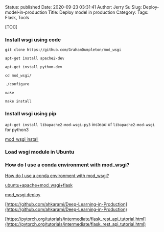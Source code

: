 Status: published
Date: 2020-09-23 03:31:41
Author: Jerry Su
Slug: Deploy-model-in-production
Title: Deploy model in production
Category: 
Tags: Flask, Tools 

[TOC]

### Install wsgi using code

```
git clone https://github.com/GrahamDumpleton/mod_wsgi

apt-get install apache2-dev

apt-get install python-dev

cd mod_wsgi/

./configure

make

make install

```

### Install wsgi using  pip

`apt-get install libapache2-mod-wsgi-py3` instead of `libapache2-mod-wsgi` for python3

[mod_wsgi install](https://modwsgi.readthedocs.io/en/develop/user-guides/quick-installation-guide.html)

### Load wsgi module in Ubuntu

### How do I use a conda environment with mod_wsgi?

[How do I use a conda environment with mod_wsgi?](https://stackoverflow.com/questions/30581316/how-do-i-use-a-conda-environment-with-mod-wsgi)

[ubuntu+apache+mod_wsgi+flask](https://blog.csdn.net/weixin_44520881/article/details/104334076?utm_medium=distribute.pc_relevant.none-task-blog-searchFromBaidu-3.add_param_isCf&depth_1-utm_source=distribute.pc_relevant.none-task-blog-searchFromBaidu-3.add_param_isCf)







[mod_wsgi deploy](https://dormousehole.readthedocs.io/en/latest/deploying/mod_wsgi.html)


[https://github.com/ahkarami/Deep-Learning-in-Production](https://github.com/ahkarami/Deep-Learning-in-Production)

[https://pytorch.org/tutorials/intermediate/flask_rest_api_tutorial.html](https://pytorch.org/tutorials/intermediate/flask_rest_api_tutorial.html)
